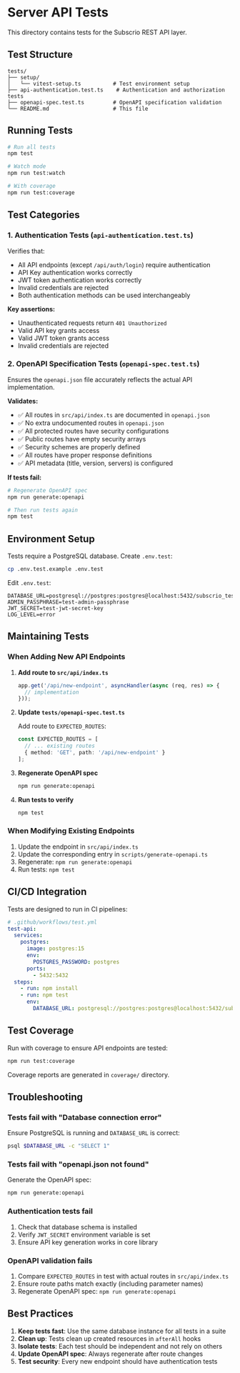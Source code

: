 # Server API Tests

This directory contains tests for the Subscrio REST API layer.

## Test Structure

```
tests/
├── setup/
│   └── vitest-setup.ts          # Test environment setup
├── api-authentication.test.ts    # Authentication and authorization tests
├── openapi-spec.test.ts         # OpenAPI specification validation
└── README.md                    # This file
```

## Running Tests

```bash
# Run all tests
npm test

# Watch mode
npm run test:watch

# With coverage
npm run test:coverage
```

## Test Categories

### 1. Authentication Tests (`api-authentication.test.ts`)

Verifies that:
- All API endpoints (except `/api/auth/login`) require authentication
- API Key authentication works correctly
- JWT token authentication works correctly
- Invalid credentials are rejected
- Both authentication methods can be used interchangeably

**Key assertions:**
- Unauthenticated requests return `401 Unauthorized`
- Valid API key grants access
- Valid JWT token grants access
- Invalid credentials are rejected

### 2. OpenAPI Specification Tests (`openapi-spec.test.ts`)

Ensures the `openapi.json` file accurately reflects the actual API implementation.

**Validates:**
- ✅ All routes in `src/api/index.ts` are documented in `openapi.json`
- ✅ No extra undocumented routes in `openapi.json`
- ✅ All protected routes have security configurations
- ✅ Public routes have empty security arrays
- ✅ Security schemes are properly defined
- ✅ All routes have proper response definitions
- ✅ API metadata (title, version, servers) is configured

**If tests fail:**

```bash
# Regenerate OpenAPI spec
npm run generate:openapi

# Then run tests again
npm test
```

## Environment Setup

Tests require a PostgreSQL database. Create `.env.test`:

```bash
cp .env.test.example .env.test
```

Edit `.env.test`:
```env
DATABASE_URL=postgresql://postgres:postgres@localhost:5432/subscrio_test
ADMIN_PASSPHRASE=test-admin-passphrase
JWT_SECRET=test-jwt-secret-key
LOG_LEVEL=error
```

## Maintaining Tests

### When Adding New API Endpoints

1. **Add route to `src/api/index.ts`**
   ```typescript
   app.get('/api/new-endpoint', asyncHandler(async (req, res) => {
     // implementation
   }));
   ```

2. **Update `tests/openapi-spec.test.ts`**
   
   Add route to `EXPECTED_ROUTES`:
   ```typescript
   const EXPECTED_ROUTES = [
     // ... existing routes
     { method: 'GET', path: '/api/new-endpoint' }
   ];
   ```

3. **Regenerate OpenAPI spec**
   ```bash
   npm run generate:openapi
   ```

4. **Run tests to verify**
   ```bash
   npm test
   ```

### When Modifying Existing Endpoints

1. Update the endpoint in `src/api/index.ts`
2. Update the corresponding entry in `scripts/generate-openapi.ts`
3. Regenerate: `npm run generate:openapi`
4. Run tests: `npm test`

## CI/CD Integration

Tests are designed to run in CI pipelines:

```yaml
# .github/workflows/test.yml
test-api:
  services:
    postgres:
      image: postgres:15
      env:
        POSTGRES_PASSWORD: postgres
      ports:
        - 5432:5432
  steps:
    - run: npm install
    - run: npm test
      env:
        DATABASE_URL: postgresql://postgres:postgres@localhost:5432/subscrio_test
```

## Test Coverage

Run with coverage to ensure API endpoints are tested:

```bash
npm run test:coverage
```

Coverage reports are generated in `coverage/` directory.

## Troubleshooting

### Tests fail with "Database connection error"

Ensure PostgreSQL is running and `DATABASE_URL` is correct:
```bash
psql $DATABASE_URL -c "SELECT 1"
```

### Tests fail with "openapi.json not found"

Generate the OpenAPI spec:
```bash
npm run generate:openapi
```

### Authentication tests fail

1. Check that database schema is installed
2. Verify `JWT_SECRET` environment variable is set
3. Ensure API key generation works in core library

### OpenAPI validation fails

1. Compare `EXPECTED_ROUTES` in test with actual routes in `src/api/index.ts`
2. Ensure route paths match exactly (including parameter names)
3. Regenerate OpenAPI spec: `npm run generate:openapi`

## Best Practices

1. **Keep tests fast**: Use the same database instance for all tests in a suite
2. **Clean up**: Tests clean up created resources in `afterAll` hooks
3. **Isolate tests**: Each test should be independent and not rely on others
4. **Update OpenAPI spec**: Always regenerate after route changes
5. **Test security**: Every new endpoint should have authentication tests

